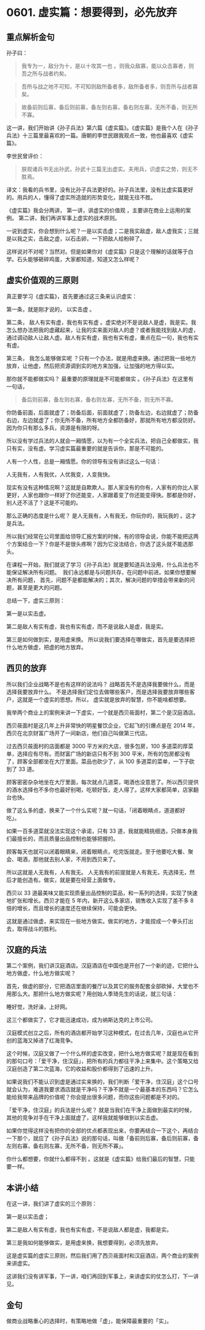 # 0601. 虚实篇：想要得到，必先放弃

## 重点解析金句

孙子曰：

> 我专为一，敌分为十，是以十攻其一也 。则我众敌寡，能以众击寡者，则吾之所与战者约矣。

> 吾所与战之地不可知，不可知则敌所备者多，敌所备者多，则吾所与战者寡矣。

> 故备前则后寡，备后则前寡，备左则右寡，备右则左寡，无所不备，则无所不寡。 

这一讲，我们开始讲《孙子兵法》第六篇《虚实篇》。《虚实篇》是我个人在《孙子兵法》十三篇里最喜欢的一篇。唐朝的李世民跟我观点一致，他也最喜欢《虚实篇》。

李世民曾评价：

> 朕观诸兵书无出孙武，孙武十三篇无出虚实。夫用兵，识虚实之势，则无不胜焉。

译文：我看的兵书里，没有比孙子兵法更好的。孙子兵法里，没有比虚实篇更好的。用兵的人，懂得了虚实所造就的形势变化，就能无往不胜。

《虚实篇》我会分两讲， 第一讲，讲虚实的价值观 ，主要讲在商业上运用的案例。 第二讲，我们再讲军事上虚实的战术原则。 

一说到虚实，你会想到什么呢？一是以实击虚；二是我实敌虚，敌人虚我实；三就是以我之实，击敌之虚，以石击卵，一下把敌人给粉碎了。

这样说对不对呢？当然对。但是如果你对《虚实篇》只是这个理解的话就等于白学。石头能够砸碎鸡蛋，大家都知道，知道又怎么样呢？

## 虚实价值观的三原则
真正要学习《虚实篇》，首先要通过这三条来认识虚实：

第一条，就是刚才说的， 以实击虚 。

第二条， 敌人有实有虚，我也有实有虚 。虚实绝对不是说敌人是虚，我是实。我怎么想办法把我的虚藏起来，让我的实来面对敌人的虚？或者我能找到敌人的虚，通过调动敌人让敌人虚。敌人有实有虚，我也有实有虚，重点在后一句，我也有实有虚。

第三条， 我怎么能够做实呢 ？只有一个办法，就是用虚来换。通过把我一些地方放弃，让他虚，然后把资源调到实的地方来加强，让加强的地方得以实。

那你就不能都做实吗？ 最重要的原理就是不可能都做实 。《孙子兵法》在这里有一句话，

> 备后则前寡，备左则右寡，备右则左寡，无所不备，则无所不寡。

你防备前面，后面就虚了；防备后面，前面就虚了；防备左边，右边就虚了；防备右边，左边就虚了；你无所不备，所有地方全都防备好，那就所有地方都没防好。因为你只有那么多兵，资源是有限的呀。

所以没有学过兵法的人就会一厢情愿，以为有一个全实兵法，把自己全都做实，我只有实，没有虚。学习虚实篇最重要的就是告诉你，那是不可能的。

人有一个人性，总是一厢情愿。你的领导有没有讲过这么一句话：

人无我有，人有我优，人优我变，人变我快。

现实有没有这种情况啊？这就是自欺欺人。那人家没有的你有，人家有的你比人家更好，人家也跟你一样好了你还能变，人家跟着变了你还能变得快。那都是你好，别人还不活了？这是不可能的。

那么正确的态度是什么呢？ 是人无我有，人有我无，你玩你的，我玩我的 。这才是兵法。

所以我们经常在公司里面给领导汇报方案的时候，有的领导会说，你能不能把这两个方案结合一下？你是不是很头疼啊？因为它没法结合，你选了这头就不能选那头。

在课程一开始，我们就说了学习《孙子兵法》就是要知道兵法没用，什么兵法也不能保证解决所有问题。  我们永远都是与问题共存，在问题中前进。如果你想要解决所有问题， 首先，问题不是都能解决的；其次，解决问题的举措会带来新的问题，甚至是更大的问题。 

总结一下，虚实三原则：

第一是以实击虚。

第二是敌人有实有虚，我也有实有虚，而不是说敌人是虚，我是实。

第三是如何做到实，是用虚来换。 所以说我们要选择在哪做实，首先是要选择把什么地方做虚，把虚的地方放弃。

## 西贝的放弃

所以我们企业战略不是也有这样的说法吗？ 战略首先不是选择我要做什么，而是选择我要放弃什么。 不是选择我们定位去做哪些客户，而是选择我要放弃哪些客户，这就是一个虚实的思想。所以， 虚实就是放弃的智慧，你不能啥都想要。 

我举两个商业上的案例来讲一下虚实，一个就是西贝莜面村，第二个是汉庭酒店。

西贝莜面村是这几年上升非常快的明星餐饮企业，它起飞的引爆点是在 2014 年，西贝在北京财富广场开了一间新店，他们自己叫做第三代店。

过去西贝莜面村的店面都是 3000 平方米的大店，很多包房，100 多道菜的厚菜单，选择应有尽有。而财富广场的新店只有不到 300 平米，所有的包房都没有了，顾客全部都坐在大厅里面。菜品也砍少了，从 100 多道菜的菜单，一下子砍到了 33 道。

顾客密密杂杂地坐在大厅里面，每次就点几道菜，喝酒也没意思了。所以西贝提供的酒水选择也不多你也最好别喝，吃顿好饭，走人得了。这样大家都简单，店家翻台也快。

做了这么多的虚，换来了一个什么实呢？就一句话，「闭着眼睛点，道道都好吃」。 

如果一百多道菜就没法实现这个承诺，只有 33 道，我就能精挑细选，只做本身我们最擅长的，而且质量出品控制也能够把握的。

顾客每天也就可以闭着眼睛来，闭着眼睛点，吃完饭就走。至于他要吃大餐、聚会、喝酒，那他就去别人家，不用到西贝来了。

所以这就是人无我有，人有我无。 人无我有的前提就是人有我无，先选择无，然后才能创造有。做实，就是要在经营上面做专。

西贝以 33 道最美味又能实现质量出品控制的菜品，和一系列的选择，实现了快速地扩张和增长。西贝才能在 5 年内，新开这么多家店，销售收入实现了差不多 8 倍的增长，而且增长的速度还在继续保持，可能会更快。

这就是通过做虚，来实现在一些地方做实。做实的地方，才能捏成一个拳头打出去，取得战斗的胜利。

## 汉庭的兵法

第二个案例，我们讲汉庭酒店。汉庭酒店在中国也是开创了一个新的迹，它把什么地方做虚，什么地方做实呢？

首先，做虚的部分，它把酒店里面的餐厅以及其它的服务配套全部砍掉，大堂也不用那么大。那把什么地方做实呢？用创始人季琦先生的话说，就三句话：

睡好觉，洗好澡，上好网。

这三个都做实了，它才能迅速成功，成为纳斯达克的上市公司。

汉庭模式创立之后，所有的酒店都开始学习这种模式，在过去几年，汉庭也从它开创的蓝海又掉进了红海竞争。

这个时候，汉庭又做了一个什么样的虚实改变，把什么地方做实呢？就是现在看到的那句口号：「爱干净，住汉庭」，把所有的兵力都往干净上来集中。这个策略又给汉庭创造了第二次蓝海，它的收益和股价都得到了迅速的上升。

如果说我们不能认识到虚是通过实来换的，我们判断「爱干净，住汉庭」这个口号就会认为，难道我要求酒店就是干净吗？干净不就是一个最基本的东西吗？它怎么能给我带来品牌的价值呢？你会提出很多问题，而你这些问题都是不对的。

「爱干净，住汉庭」的兵法是什么呢？ 就是当我们在干净上面做到最实的时候，其他的竞争对手在干净上面就虚了，这样我就能够做到以实击虚。 

如果你觉得这样没有把你的全部的优点都表现出来，你要再结合一下这个，再结合一下那个，就应了《孙子兵法》说的那句话，叫做「备前则后寡，备后则前寡，备左则右寡，备右则左寡，无所不备，则无所不寡」。

你什么都想要，你就什么都得不到 。这就是《虚实篇》给我们最后的智慧，只能要一样。
 
## 本讲小结

在这一讲，我们讲了虚实的三个原则：

第一是以实击虚；

第二是敌人有实有虚，我也有实有虚，不是说敌人都是虚，我都是实。

第三是我如何能够做实，是用虚来换，我想要得到，必须先放弃。

这是虚实篇的虚实三原则，然后我们用了西贝莜面村和汉庭酒店，两个商业的案例来讲虚实。

这讲我们没有讲军事，下一讲，咱们再回到军事上，来讲虚实的仗怎么打，下一讲见。

## 金句

做商业战略重心的选择时，有策略地做「虚」，能保障最重要的「实」。
